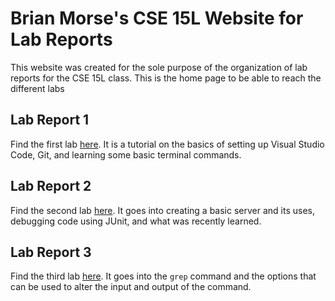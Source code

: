 # Brian Morse's CSE 15L Website for Lab Reports

This website was created for the sole purpose of the organization of lab reports for the CSE 15L class. This is the home page to be able to reach the different labs

## Lab Report 1 
Find the first lab [here](CSE15L%20Lab1/lab-report-1.html). It is a tutorial on the basics of setting up Visual Studio Code, Git, and learning some basic terminal commands.

## Lab Report 2
Find the second lab [here](CSE15L%20Lab2/lab-report-2.html). It goes into creating a basic server and its uses, debugging code using JUnit, and what was recently learned.

## Lab Report 3
Find the third lab [here](CSE15L%20Lab3/lab-report-3.html). It goes into the `grep` command and the options that can be used to alter the input and output of the command.
